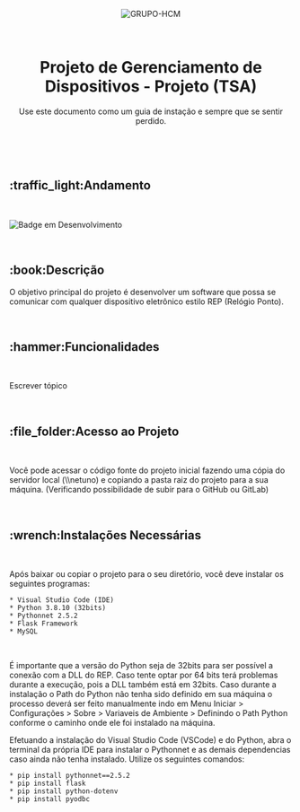 <div align="center">

  ![GRUPO-HCM](https://github.com/HeihachiKaneko/TSA/assets/38951768/12796911-e3a9-4703-a285-f1e987377e9e)

  <br>

  <h1>Projeto de Gerenciamento de Dispositivos - Projeto (TSA)</h1>

  <p>
    Use este documento como um guia de instação e sempre que se sentir perdido.
  </p>
  
</div>

<br><br><br>

<div>
  <h2>:traffic_light:Andamento</h2>
  <br>

  ![Badge em Desenvolvimento](http://img.shields.io/static/v1?label=STATUS&message=EM%20DESENVOLVIMENTO&color=GREEN&style=for-the-badge)

</div>

<br>


<div>
  <h2>:book:Descrição</h2>
  
  <p>
    O objetivo principal do projeto é desenvolver um software que possa se comunicar com qualquer dispositivo eletrônico estilo REP       
    (Relógio Ponto).
  </p>
</div>

<br>

<div>
  <h2>:hammer:Funcionalidades</h2>
  <br>

  <p>Escrever tópico</p>
</div>

<br>

<div>
  <h2>:file_folder:Acesso ao Projeto</h2>
  <br>

  <p>Você pode acessar o código fonte do projeto inicial fazendo uma cópia do servidor local (\\netuno) e copiando a pasta raiz do   
     projeto para a sua máquina. (Verificando possibilidade de subir para o GitHub ou GitLab)
  </p>
</div>

<br>

<div>
  <h2>:wrench:Instalações Necessárias</h2>
  <br>

  <p>
    Após baixar ou copiar o projeto para o seu diretório, você deve instalar os seguintes programas:

    * Visual Studio Code (IDE)
    * Python 3.8.10 (32bits)
    * Pythonnet 2.5.2
    * Flask Framework
    * MySQL
  </p>
  <br>
  <p>
    É importante que a versão do Python seja de 32bits para ser possível a conexão com a DLL do REP. Caso tente optar por 64 bits terá        problemas durante a execução, pois a DLL também está em 32bits. Caso durante a instalação o Path do Python não tenha sido definido em     sua máquina o processo deverá ser feito manualmente indo em Menu Iniciar > Configurações > Sobre > Variaveis de Ambiente > Definindo      o
    Path Python conforme o caminho onde ele foi instalado na máquina.
  </p>
  <p>
    Efetuando a instalação do Visual Studio Code (VSCode) e do Python, abra o terminal da própria IDE para instalar o Pythonnet e as         demais dependencias caso ainda não tenha instalado. Utilize os seguintes comandos:

    * pip install pythonnet==2.5.2
    * pip install flask
    * pip install python-dotenv
    * pip install pyodbc
  </p>
</div>



















